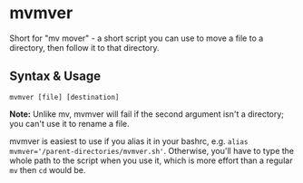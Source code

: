 # mvmver
Short for "mv mover" - a short script you can use to move a file to a directory, then follow it to that directory.

## Syntax & Usage
`mvmver [file] [destination]`

**Note:** Unlike mv, mvmver will fail if the second argument isn't a directory; you can't use it to rename a file.

mvmver is easiest to use if you alias it in your bashrc, e.g. `alias mvmver='/parent-directories/mvmver.sh'`. Otherwise, you'll have to type the whole path to the script when you use it, which is more effort than a regular `mv` then `cd` would be.
